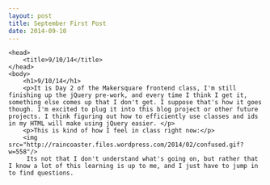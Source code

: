 ```yaml
---
layout: post
title: September First Post
date: 2014-09-10
---
```


<!DOCTYPE html>
    <head>
        <title>9/10/14</title>
   	</head> 
    <body>
        <h1>9/10/14</h1>
        <p>It is Day 2 of the Makersquare frontend class, I'm still finishing up the jQuery pre-work, and every time I think I get it, something else comes up that I don't get. I suppose that's how it goes though. I'm excited to plug it into this blog project or other future projects. I think figuring out how to efficiently use classes and ids in my HTML will make using jQuery easier. </p>
        <p>This is kind of how I feel in class right now:</p>
        <img src="http://raincoaster.files.wordpress.com/2014/02/confused.gif?w=558"/>
         Its not that I don't understand what's going on, but rather that I know a lot of this learning is up to me, and I just have to jump in to find questions.
    
